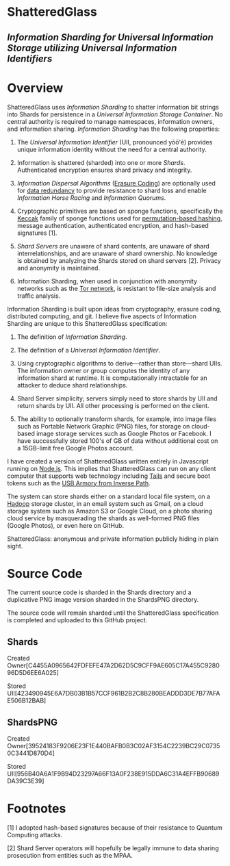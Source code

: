 ShatteredGlass
==============

_Information Sharding for Universal Information Storage utilizing Universal Information Identifiers_
----------------------------------------------------------------------------------------------------

Overview
========

ShatteredGlass uses *Information Sharding* to shatter information bit
strings into Shards for persistence in a *Universal Information Storage
Container*. No central authority is required to manage namespaces,
information owners, and information sharing. *Information Sharding* has
the following properties:

1.  The *Universal Information Identifier* (UII, pronounced yōō'ē)
    provides unique information identity without the need for a central authority.

2.  Information is shattered (sharded) into one or more *Shards*.
    Authenticated encryption ensures shard privacy and integrity.

3.  *Information Dispersal Algorithms* ([Erasure Coding](http://en.wikipedia.org/wiki/Erasure_code))
    are optionally used for [data redundancy](https://en.wikipedia.org/wiki/Reed%E2%80%93Solomon_error_correction)
    to provide resistance to shard loss and enable *Information* *Horse Racing* and *Information
    Quorums*.

4.  Cryptographic primitives are based on sponge functions, specifically
    the [Keccak](http://keccak.noekeon.org/) family
    of sponge functions used for [permutation-based hashing](https://www.nist.gov/node/555116?pub_id=919061),
    message authentication, authenticated encryption, and hash-based signatures [1].

5.  *Shard Servers* are unaware of shard contents, are unaware of shard
    interrelationships, and are unaware of shard ownership. No knowledge
    is obtained by analyzing the Shards stored on shard servers [2].
    Privacy and anonymity is maintained.

6.  Information Sharding, when used in conjunction with anonymity
    networks such as the [Tor network](https://www.torproject.org), is resistant to file-size
    analysis and traffic analysis.

Information Sharding is built upon ideas from cryptography, erasure
coding, distributed computing, and git. I believe five aspects of
Information Sharding are unique to this ShatteredGlass specification:

1.  The definition of *Information Sharding*.

2.  The definition of a *Universal Information Identifier*.

3.  Using cryptographic algorithms to derive—rather than
    store—shard UIIs. The information owner or group computes the
    identity of any information shard at runtime. It is computationally
    intractable for an attacker to deduce shard relationships.

4.  Shard Server simplicity; servers simply need to store shards by UII
    and return shards by UII. All other processing is performed on
    the client.

5.  The ability to optionally transform shards, for example, into image
    files such as Portable Network Graphic (PNG) files, for storage on
    cloud-based image storage services such as Google Photos or
    Facebook. I have successfully stored 100's of GB of data without
    additional cost on a 15GB-limit free Google Photos account.

I have created a version of ShatteredGlass written entirely in
Javascript running on [Node.js](https://nodejs.org). This implies that
ShatteredGlass can run on any client computer that supports web technology
including [Tails](https://tails.boum.org) and secure boot tokens such as
the [USB Armory from Inverse Path](https://inversepath.com/usbarmory).

The system can store shards either on a standard
local file system, on a [Hadoop](http://hadoop.apache.org) storage cluster, in an email
system such as Gmail, on a cloud storage system such as Amazon S3 or
Google Cloud, on a photo sharing cloud service by masquerading
the shards as well-formed PNG files (Google Photos), or even here on
GitHub.

ShatteredGlass: anonymous and private information publicly hiding in plain sight.

Source Code
===========

The current source code is sharded in the Shards directory and a
duplicative PNG image version sharded in the ShardsPNG directory.

The source code will remain sharded until the ShatteredGlass specification
is completed and uploaded to this GitHub project.

Shards
------

Created Owner[C4455A0965642FDFEFE47A2D62D5C9CFF9AE605C17A455C928096D5D6EE6A025]

Stored UII[423490945E6A7DB03B1B57CCF961B2B2C8B280BEADDD3DE7B77AFAE506B12BAB]

ShardsPNG
---------

Created Owner[39524183F9206E23F1E440BAFB0B3C02AF3154C2239BC29C07350C3441D870D4]

Stored UII[956B40A6A1F9B94D23297A66F13A0F238E915DDA6C31A4EFFB90689DA39C3E39]

Footnotes
=========

[1] I adopted hash-based signatures because of their resistance to Quantum Computing attacks.

[2] Shard Server operators will hopefully be legally immune to data sharing prosecution
from entities such as the MPAA.
